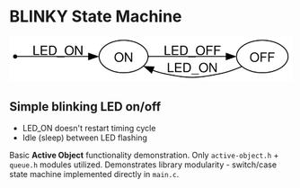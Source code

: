 # BLINKY State Machine

![blinky](./blinky.svg)

## Simple blinking LED on/off

- LED_ON doesn't restart timing cycle
- Idle (sleep) between LED flashing

Basic **Active Object** functionality demonstration. Only `active-object.h` + `queue.h` modules utilized. Demonstrates library modularity - switch/case state machine implemented directly in `main.c`.